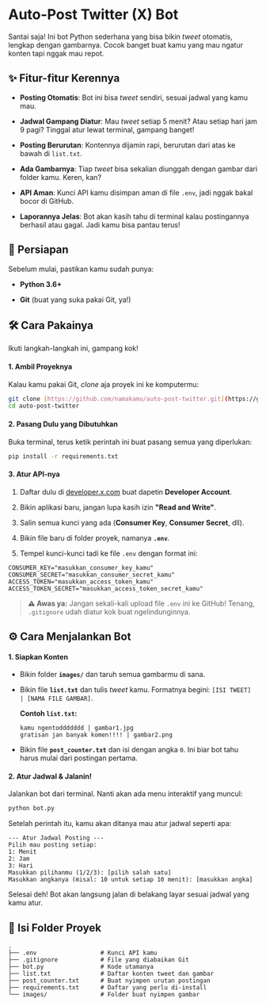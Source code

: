 # Auto-Post Twitter (X) Bot

Santai saja! Ini bot Python sederhana yang bisa bikin *tweet* otomatis, lengkap dengan gambarnya. Cocok banget buat kamu yang mau ngatur konten tapi nggak mau repot.

## ✨ Fitur-fitur Kerennya

* **Posting Otomatis**: Bot ini bisa *tweet* sendiri, sesuai jadwal yang kamu mau.

* **Jadwal Gampang Diatur**: Mau *tweet* setiap 5 menit? Atau setiap hari jam 9 pagi? Tinggal atur lewat terminal, gampang banget!

* **Posting Berurutan**: Kontennya dijamin rapi, berurutan dari atas ke bawah di `list.txt`.

* **Ada Gambarnya**: Tiap *tweet* bisa sekalian diunggah dengan gambar dari folder kamu. Keren, kan?

* **API Aman**: Kunci API kamu disimpan aman di file `.env`, jadi nggak bakal bocor di GitHub.

* **Laporannya Jelas**: Bot akan kasih tahu di terminal kalau postingannya berhasil atau gagal. Jadi kamu bisa pantau terus!

## 🚀 Persiapan

Sebelum mulai, pastikan kamu sudah punya:

* **Python 3.6+**

* **Git** (buat yang suka pakai Git, ya!)

## 🛠️ Cara Pakainya

Ikuti langkah-langkah ini, gampang kok!

#### 1. Ambil Proyeknya

Kalau kamu pakai Git, *clone* aja proyek ini ke komputermu:

```bash
git clone [https://github.com/namakamu/auto-post-twitter.git](https://github.com/namakamu/auto-post-twitter.git)
cd auto-post-twitter
```

#### 2. Pasang Dulu yang Dibutuhkan

Buka terminal, terus ketik perintah ini buat pasang semua yang diperlukan:

```bash
pip install -r requirements.txt
```

#### 3. Atur API-nya

1. Daftar dulu di [developer.x.com](https://developer.x.com) buat dapetin **Developer Account**.

2. Bikin aplikasi baru, jangan lupa kasih izin **"Read and Write"**.

3. Salin semua kunci yang ada (**Consumer Key**, **Consumer Secret**, dll).

4. Bikin file baru di folder proyek, namanya **`.env`**.

5. Tempel kunci-kunci tadi ke file `.env` dengan format ini:

```env
CONSUMER_KEY="masukkan_consumer_key_kamu"
CONSUMER_SECRET="masukkan_consumer_secret_kamu"
ACCESS_TOKEN="masukkan_access_token_kamu"
ACCESS_TOKEN_SECRET="masukkan_access_token_secret_kamu"
```

> **⚠️ Awas ya:** Jangan sekali-kali upload file `.env` ini ke GitHub! Tenang, `.gitignore` udah diatur kok buat ngelindunginnya.

## ⚙️ Cara Menjalankan Bot

#### 1. Siapkan Konten

* Bikin folder **`images/`** dan taruh semua gambarmu di sana.

* Bikin file **`list.txt`** dan tulis *tweet* kamu. Formatnya begini: `[ISI TWEET] | [NAMA FILE GAMBAR]`.

  **Contoh `list.txt`:**

  ```
  kamu ngentoddddddd | gambar1.jpg
  gratisan jan banyak komen!!!! | gambar2.png
  ```

* Bikin file **`post_counter.txt`** dan isi dengan angka `0`. Ini biar bot tahu harus mulai dari postingan pertama.

#### 2. Atur Jadwal & Jalanin!

Jalankan bot dari terminal. Nanti akan ada menu interaktif yang muncul:

```bash
python bot.py
```

Setelah perintah itu, kamu akan ditanya mau atur jadwal seperti apa:

```
--- Atur Jadwal Posting ---
Pilih mau posting setiap:
1: Menit
2: Jam
3: Hari
Masukkan pilihanmu (1/2/3): [pilih salah satu]
Masukkan angkanya (misal: 10 untuk setiap 10 menit): [masukkan angka]
```

Selesai deh! Bot akan langsung jalan di belakang layar sesuai jadwal yang kamu atur.

## 📂 Isi Folder Proyek

```
.
├── .env                  # Kunci API kamu
├── .gitignore            # File yang diabaikan Git
├── bot.py                # Kode utamanya
├── list.txt              # Daftar konten tweet dan gambar
├── post_counter.txt      # Buat nyimpen urutan postingan
├── requirements.txt      # Daftar yang perlu di-install
└── images/               # Folder buat nyimpen gambar
